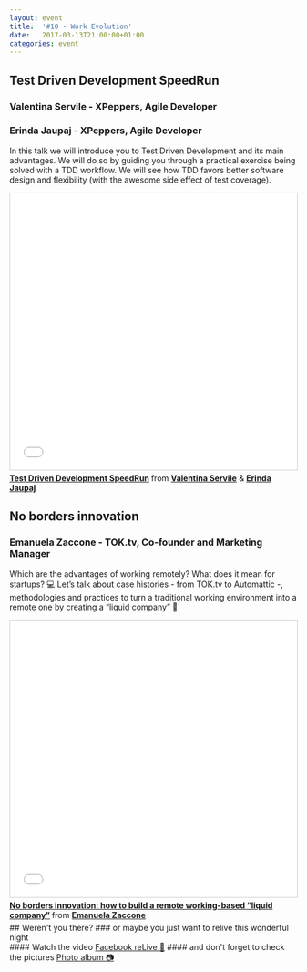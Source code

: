 ```yaml
---
layout: event
title:  '#10 - Work Evolution'
date:   2017-03-13T21:00:00+01:00
categories: event
---
```


## Test Driven Development SpeedRun
### Valentina Servile - XPeppers, Agile Developer
### Erinda Jaupaj - XPeppers, Agile Developer

In this talk we will introduce you to Test Driven Development and its main advantages. We will do so by guiding you through a practical exercise being solved with a TDD workflow. We will see how TDD favors better software design and flexibility (with the awesome side effect of test coverage).

<iframe src="//www.slideshare.net/slideshow/embed_code/key/soB1EfjinoRWjf" width="595" height="485" frameborder="0" marginwidth="0" marginheight="0" scrolling="no" style="border:1px solid #CCC; border-width:1px; margin-bottom:5px; max-width: 100%;" allowfullscreen>
</iframe>
<div style="margin-bottom:5px">
<strong>
<a href="//www.slideshare.net/speckandtech/test-driven-development-speedrun" title="Test Driven Development SpeedRun" target="_blank">Test Driven Development SpeedRun</a>
</strong> from <strong><a target="_blank" href="//www.linkedin.com/in/valentina-servile-491a7875/">Valentina Servile</a></strong> & <strong><a target="_blank" href="//www.linkedin.com/in/erinda-jaupaj/">Erinda Jaupaj</a></strong>
</div>

## No borders innovation
### Emanuela Zaccone - TOK.tv, Co-founder and Marketing Manager

Which are the advantages of working remotely? What does it mean for startups? 💻 Let’s talk about case histories - from TOK.tv to Automattic -, methodologies and practices to turn a traditional working environment into a remote one by creating a “liquid company” 🌊

<iframe src="//www.slideshare.net/slideshow/embed_code/key/3p3VboY3MYGsWL" width="595" height="485" frameborder="0" marginwidth="0" marginheight="0" scrolling="no" style="border:1px solid #CCC; border-width:1px; margin-bottom:5px; max-width: 100%;" allowfullscreen>
</iframe>
<div style="margin-bottom:5px">
<strong>
<a href="//www.slideshare.net/EmanuelaZaccone/no-borders-innovation-how-to-build-a-remote-workingbased-liquid-company-73161507" title="No borders innovation: how to build a remote working-based “liquid company”" target="_blank">No borders innovation: how to build a remote working-based “liquid company”</a>
</strong> from <strong><a target="_blank" href="//www.linkedin.com/in/emanuelazaccone/">Emanuela Zaccone</a></strong>
</div>
## Weren't you there?
### or maybe you just want to relive this wonderful night
<section class="fb-links">
#### Watch the video
<a id="fb_photo_album" class="btn-facebook" target="_blank" href="//www.facebook.com/speckandtech/videos/639395006258458/">Facebook reLive 📼</a>
#### and don't forget to check the pictures
<a id="fb_photo_album" class="btn-facebook" target="_blank" href="//www.facebook.com/media/set/?set=a.640250076172951.1073741839.476076519256975&type=1&l=369a200178">Photo album &#128247;</a>
</section>